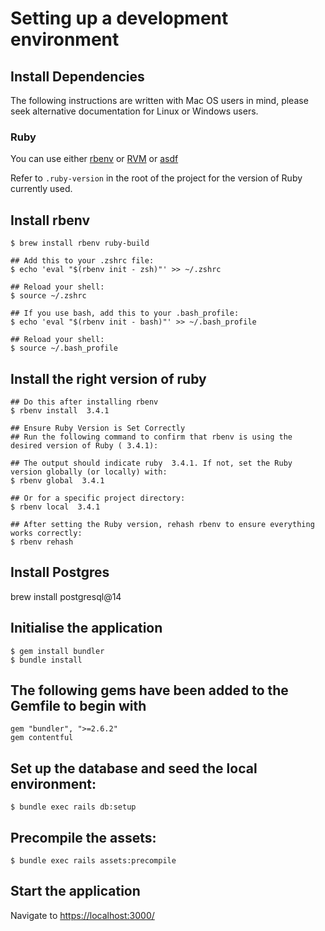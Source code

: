 # Setting up a development environment

## Install Dependencies

The following instructions are written with Mac OS users in mind, please seek
alternative documentation for Linux or Windows users.

### Ruby

You can use either  [rbenv](https://rbenv.org/) or [RVM](https://rvm.io/) or [asdf](https://github.com/asdf-vm/asdf)

Refer to `.ruby-version` in the root of the project for the version of Ruby
currently used.

## Install rbenv

```
$ brew install rbenv ruby-build

## Add this to your .zshrc file:
$ echo 'eval "$(rbenv init - zsh)"' >> ~/.zshrc

## Reload your shell:
$ source ~/.zshrc

## If you use bash, add this to your .bash_profile:
$ echo 'eval "$(rbenv init - bash)"' >> ~/.bash_profile

## Reload your shell:
$ source ~/.bash_profile
```

## Install the right version of ruby

```
## Do this after installing rbenv
$ rbenv install  3.4.1

## Ensure Ruby Version is Set Correctly
## Run the following command to confirm that rbenv is using the desired version of Ruby ( 3.4.1):

## The output should indicate ruby  3.4.1. If not, set the Ruby version globally (or locally) with:
$ rbenv global  3.4.1

## Or for a specific project directory:
$ rbenv local  3.4.1

## After setting the Ruby version, rehash rbenv to ensure everything works correctly:
$ rbenv rehash
```

## Install Postgres

brew install postgresql@14

## Initialise the application

```
$ gem install bundler
$ bundle install
```

## The following gems have been added to the Gemfile to begin with

```
gem "bundler", ">=2.6.2"
gem contentful
```

## Set up the database and seed the local environment:

```
$ bundle exec rails db:setup
```

## Precompile the assets:

```
$ bundle exec rails assets:precompile
```

## Start the application

Navigate to [https://localhost:3000/](https://localhost:3000/)
